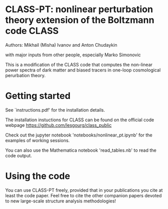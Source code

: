 # CLASS-PT: nonlinear perturbation theory extension of the Boltzmann code CLASS

Authors: Mikhail (Misha) Ivanov and Anton Chudaykin 

with major inputs from other people, especially Marko Simonovic

This is a modification of the CLASS code that computes the non-linear power spectra of dark matter and biased tracers in one-loop cosmological perurbation theory.
 
# Getting started

See `instructions.pdf' for the installation details.  

The installation instuctions for CLASS can be found on the official code webpage https://github.com/lesgourg/class_public

Check out the jupyter notebook 'notebooks/nonlinear_pt.ipynb' for the examples of working sessions.

You can also use the Mathematica notebook 'read_tables.nb' to read the code output.

# Using the code

You can use CLASS-PT freely, provided that in your publications you cite at least the code paper. Feel free to cite the other companion papers devoted to new large-scale structure analysis methodologies! 
